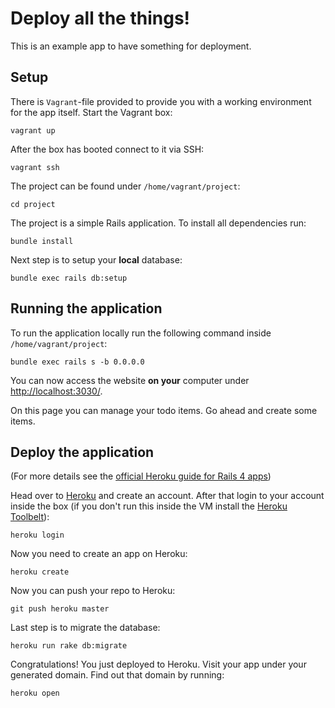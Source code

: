 # Deploy all the things!

This is an example app to have something for deployment.

## Setup

There is `Vagrant`-file provided to provide you with a working environment for the app itself. Start the Vagrant box:

```
vagrant up
```

After the box has booted connect to it via SSH:

```
vagrant ssh
```

The project can be found under `/home/vagrant/project`:

```
cd project
```

The project is a simple Rails application. To install all dependencies run:

```
bundle install
```

Next step is to setup your **local** database:

```
bundle exec rails db:setup
```

## Running the application

To run the application locally run the following command inside `/home/vagrant/project`:

```
bundle exec rails s -b 0.0.0.0
```

You can now access the website **on your** computer under <http://localhost:3030/>.

On this page you can manage your todo items. Go ahead and create some items.


## Deploy the application

(For more details see the [official Heroku guide for Rails 4 apps](https://devcenter.heroku.com/articles/getting-started-with-rails4))

Head over to [Heroku](http://heroku.com/) and create an account. After that login to your account inside
the box (if you don't run this inside the VM install the [Heroku Toolbelt](https://toolbelt.heroku.com/)):

```
heroku login
```

Now you need to create an app on Heroku:

```
heroku create
```

Now you can push your repo to Heroku:

```
git push heroku master
```

Last step is to migrate the database:

```
heroku run rake db:migrate
```

Congratulations! You just deployed to Heroku. Visit your app under your generated domain. Find out that domain by running:

```
heroku open
```
